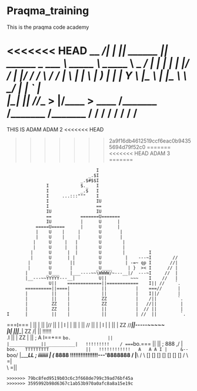 # Praqma_training
This is the praqma code academy

<<<<<<< HEAD
\__    ___/|  |__ |__| ______ |__| ______ \_   ___ \ \_____  \ \______ \ \_   _____/
  |    |   |  |  \|  |/  ___/ |  |/  ___/ /    \  \/  /   |   \ |    |  \ |    __)_ 
  |    |   |   Y  \  |\___ \  |  |\___ \  \     \____/    |    \|    `   \|        \
  |____|   |___|  /__/____  > |__/____  >  \______  /\_______  /_______  /_______  /
                \/        \/          \/          \/         \/        \/        \/ 
=======
THIS IS ADAM
ADAM 2
<<<<<<< HEAD
>>>>>>> 2a9f16db4612519ccf6eac0b94355694d79f52c0
=======
<<<<<<< HEAD
ADAM 3
=======


                                      I
                                   _.$I
                                _.$#$$I
                   I            $._   I
                   I            _.$   I
                   I     ...:::"""    I
                   I                  IU
                   I                  ==
                   IU                 IU
                   ==           =======U=======
                   IU           |      U      |
               =====U=====      |      U      |
               |    U    |     |       U       |
               |    U    |     |       U       |
              |     U     |   |        U        |
              |     U     |   |        U        |
             |      U      |  |        U        |         I
             |      U      | |         U         |    ---~I        //
            |       U       ||         U         | -=~ qp I       //|
            |       U       |         _U____      | }  >< I      // |
           |       _U___    |___----~~\WWWW/~---__|/  ---~I     //  |
           |__---~~YYYYY---__|         U||         ~~~    I    //   |
                    U||    =============||============    I|| //    `.
           ==========||====|            ||           |    ===//      |
           |         ||    |            ||           |    I||/       |
           |         ||    |            ZZ           |    /||        `.
           |         ZZ    |            ZZ           |   //||         |
           |         ZZ    |            ||           |  // ||         |
    I      |         ||    |            ||           | //  ||         `.
 ===I===   |         ||    |            ||           |//   ||          |
 |  I  |   |         ||    |            ||           //    ||          |
 |  I  |   |         ||    |            ZZ          //_____||_-----~~~~~\
 |__I__|   |_________||____|            ZZ          /|     ||     !!!!!! \
   .I                ||    |            ZZ           |     ||     ;  A I==+==
   `bo.              ||    |____________||___________|   !!!!!!!!!    /
   ===`bo.===        ||                 ||               ;   888    ,/
   |     `boo.   TTTTTTTTT              ||   !!!!!!!!!!!!   A   A A I
   |     &--`boo/        |______________LL   ;                 iiiiiii
   |     (___        8888 !!!!!!!!!!!!!!!!---'8888888            /
   |________\                                                   /
             \            []   []   []   []   []   []   []     /
              \                                               =|\
               \                                              =||
~~~~~~~~~~~~~~~~~~~~~~~~~~~~~~~~~~~~~~~~~~~~~~~~~~~~~~~~~~~~~~~~~~~~~~~~~
>>>>>>> 79bc8fed9519b03c6c3f668de799c39ad76bf45a
>>>>>>> 3595992b98d6367c1ab53b970a0afc8a8a15e19c
